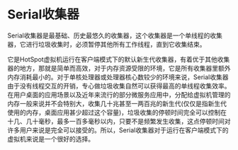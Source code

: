 # Serial收集器

Serial收集器是最基础、历史最悠久的收集器，这个收集器是一个单线程的收集器，它进行垃圾收集时，必须暂停其他所有工作线程，直到它收集结束。

它是HotSpot虚拟机运行在客户端模式下的默认新生代收集器，有着优于其他收集器的地方，那就是简单而高效，对于内存资源受限的环境，它是所有收集器里额外内存消耗最小的。对于单核处理器或处理器核心数较少的环境来说，Serial收集器由于没有线程交互的开销，专心做垃圾收集自然可以获得最高的单线程收集效率。在用户桌面的应用场景以及近年来流行的部分微服务应用中，分配给虚拟机管理的内存一般来说并不会特别大，收集几十兆甚至一两百兆的新生代(仅仅是指新生代使用的内存，桌面应用甚少超过这个容量)，垃圾收集的停顿时间完全可以控制在十几、几十毫秒，最多一百多毫秒以内，只要不是频繁发生收集，这点停顿时间对许多用户来说是完全可以接受的。所以，Serial收集器对于运行在客户端模式下的虚拟机来说是一个很好的选择。
